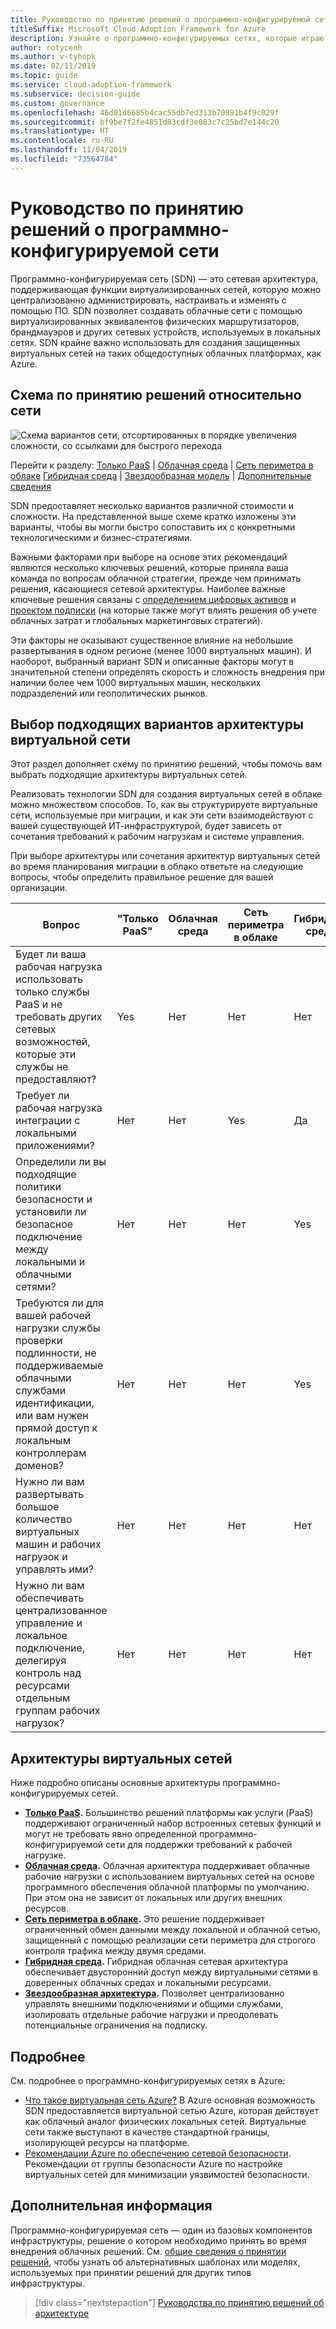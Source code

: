```yaml
---
title: Руководство по принятию решений о программно-конфигурируемой сети
titleSuffix: Microsoft Cloud Adoption Framework for Azure
description: Узнайте о программно-конфигурируемых сетях, которые играют важнейшую роль при миграции в Azure.
author: rotycenh
ms.author: v-tyhopk
ms.date: 02/11/2019
ms.topic: guide
ms.service: cloud-adoption-framework
ms.subservice: decision-guide
ms.custom: governance
ms.openlocfilehash: 46d01d6685b4cac55db7ed313b70891b4f9c029f
ms.sourcegitcommit: bf9be7f2fe4851d83cdf3e083c7c25bd7e144c20
ms.translationtype: HT
ms.contentlocale: ru-RU
ms.lasthandoff: 11/04/2019
ms.locfileid: "73564784"
---
```

# <a name="software-defined-networking-decision-guide"></a>Руководство по принятию решений о программно-конфигурируемой сети

Программно-конфигурируемая сеть (SDN) — это сетевая архитектура, поддерживающая функции виртуализированных сетей, которую можно централизованно администрировать, настраивать и изменять с помощью ПО. SDN позволяет создавать облачные сети с помощью виртуализированных эквивалентов физических маршрутизаторов, брандмауэров и других сетевых устройств, используемых в локальных сетях. SDN крайне важно использовать для создания защищенных виртуальных сетей на таких общедоступных облачных платформах, как Azure.

## <a name="networking-decision-guide"></a>Схема по принятию решений относительно сети

![Схема вариантов сети, отсортированных в порядке увеличения сложности, со ссылками для быстрого перехода](../../_images/decision-guides/decision-guide-software-defined-network.png)

Перейти к разделу: [Только PaaS](./paas-only.md) | [Облачная среда](./cloud-native.md) | [Сеть периметра в облаке](./cloud-dmz.md) [Гибридная среда](./hybrid.md) | [Звездообразная модель](./hub-spoke.md) | [Дополнительные сведения](#learn-more)

SDN предоставляет несколько вариантов различной стоимости и сложности. На представленной выше схеме кратко изложены эти варианты, чтобы вы могли быстро сопоставить их с конкретными технологическими и бизнес-стратегиями.

Важными факторами при выборе на основе этих рекомендаций являются несколько ключевых решений, которые приняла ваша команда по вопросам облачной стратегии, прежде чем принимать решения, касающиеся сетевой архитектуры. Наиболее важные ключевые решения связаны с [определением цифровых активов](../../digital-estate/index.md) и [проектом подписки](../subscriptions/index.md) (на которые также могут влиять решения об учете облачных затрат и глобальных маркетинговых стратегий).

Эти факторы не оказывают существенное влияние на небольшие развертывания в одном регионе (менее 1000 виртуальных машин). И наоборот, выбранный вариант SDN и описанные факторы могут в значительной степени определять скорость и сложность внедрения при наличии более чем 1000 виртуальных машин, нескольких подразделений или геополитических рынков.

## <a name="choose-the-right-virtual-networking-architectures"></a>Выбор подходящих вариантов архитектуры виртуальной сети

Этот раздел дополняет схему по принятию решений, чтобы помочь вам выбрать подходящие архитектуры виртуальных сетей.

Реализовать технологии SDN для создания виртуальных сетей в облаке можно множеством способов. То, как вы структурируете виртуальные сети, используемые при миграции, и как эти сети взаимодействуют с вашей существующей ИТ-инфраструктурой, будет зависеть от сочетания требований к рабочим нагрузкам и системе управления.

При выборе архитектуры или сочетания архитектур виртуальных сетей во время планирования миграции в облако ответьте на следующие вопросы, чтобы определить правильное решение для вашей организации.

| Вопрос | "Только PaaS" | Облачная среда | Сеть периметра в облаке | Гибридная среда | Звездообразная модель |
|-----|-----|-----|-----|-----|-----|
| Будет ли ваша рабочая нагрузка использовать только службы PaaS и не требовать других сетевых возможностей, которые эти службы не предоставляют? | Yes | Нет | Нет | Нет | Нет |
| Требует ли рабочая нагрузка интеграции с локальными приложениями? | Нет | Нет | Yes | Да | Yes |
| Определили ли вы подходящие политики безопасности и установили ли безопасное подключение между локальными и облачными сетями? | Нет | Нет | Нет | Yes | Yes |
| Требуются ли для вашей рабочей нагрузки службы проверки подлинности, не поддерживаемые облачными службами идентификации, или вам нужен прямой доступ к локальным контроллерам доменов? | Нет | Нет | Нет | Yes | Yes |
| Нужно ли вам развертывать большое количество виртуальных машин и рабочих нагрузок и управлять ими? | Нет | Нет | Нет | Нет | Yes |
| Нужно ли вам обеспечивать централизованное управление и локальное подключение, делегируя контроль над ресурсами отдельным группам рабочих нагрузок? | Нет | Нет | Нет | Нет | Yes |

## <a name="virtual-networking-architectures"></a>Архитектуры виртуальных сетей

Ниже подробно описаны основные архитектуры программно-конфигурируемых сетей.

- **[Только PaaS](./paas-only.md).** Большинство решений платформы как услуги (PaaS) поддерживают ограниченный набор встроенных сетевых функций и могут не требовать явно определенной программно-конфигурируемой сети для поддержки требований к рабочей нагрузке.
- **[Облачная среда](./cloud-native.md).** Облачная архитектура поддерживает облачные рабочие нагрузки с использованием виртуальных сетей на основе программного обеспечения облачной платформы по умолчанию. При этом она не зависит от локальных или других внешних ресурсов.
- **[Сеть периметра в облаке](./cloud-dmz.md).** Это решение поддерживает ограниченный обмен данными между локальной и облачной сетью, защищенный с помощью реализации сети периметра для строгого контроля трафика между двумя средами.
- **[Гибридная среда](./hybrid.md).** Гибридная облачная сетевая архитектура обеспечивает двусторонний доступ между виртуальными сетями в доверенных облачных средах и локальными ресурсами.
- **[Звездообразная архитектура](./hub-spoke.md).** Позволяет централизованно управлять внешними подключениями и общими службами, изолировать отдельные рабочие нагрузки и преодолевать потенциальные ограничения на подписку.

## <a name="learn-more"></a>Подробнее

См. подробнее о программно-конфигурируемых сетях в Azure:

- [Что такое виртуальная сеть Azure?](https://docs.microsoft.com/azure/virtual-network/virtual-networks-overview) В Azure основная возможность SDN предоставляется виртуальной сетью Azure, которая действует как облачный аналог физических локальных сетей. Виртуальные сети также выступают в качестве стандартной границы, изолирующей ресурсы на платформе.
- [Рекомендации Azure по обеспечению сетевой безопасности](https://docs.microsoft.com/azure/security/azure-security-network-security-best-practices). Рекомендации от группы безопасности Azure по настройке виртуальных сетей для минимизации уязвимостей безопасности.

## <a name="next-steps"></a>Дополнительная информация

Программно-конфигурируемая сеть — один из базовых компонентов инфраструктуры, решение о котором необходимо принять во время внедрения облачных решений. См. [общие сведения о принятии решений](../index.md), чтобы узнать об альтернативных шаблонах или моделях, используемых при принятии решений для других типов инфраструктуры.

> [!div class="nextstepaction"]
> [Руководства по принятию решений об архитектуре](../index.md)
